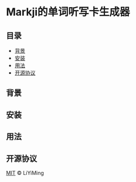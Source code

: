 # Markji的单词听写卡生成器

## 目录

- [背景](#背景)
- [安装](#安装)
- [用法](#用法)
- [开源协议](#开源协议)

## 背景



## 安装



## 用法




## 开源协议

[MIT](LICENSE) © LiYiMing